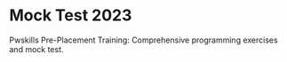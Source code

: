 # Mock Test 2023
Pwskills Pre-Placement Training: Comprehensive programming exercises and mock test.
